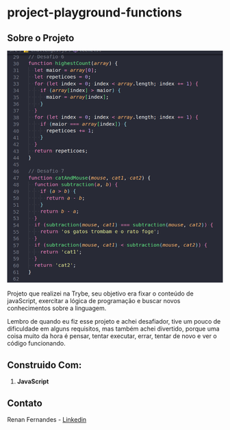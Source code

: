 # project-playground-functions

## Sobre o Projeto

![Playground Functions Screen Shot](./projectImage.png)

Projeto que realizei na Trybe, seu objetivo era fixar o conteúdo de javaScript,  exercitar a lógica de programação e buscar novos conhecimentos sobre a linguagem.

Lembro de quando eu fiz esse projeto e achei desafiador, tive um pouco de dificuldade em alguns requisitos, mas também achei divertido, porque uma coisa muito da hora é pensar, tentar executar, errar, tentar de novo e ver o código funcionando.

## Construido Com:
 1. **JavaScript**

## Contato

Renan Fernandes - [Linkedin](https://www.linkedin.com/in/orenanfernandes/)
